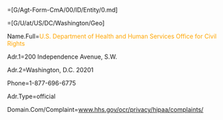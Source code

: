 =[G/Agt-Form-CmA/00/ID/Entity/0.md]

=[G/U/at/US/DC/Washington/Geo]

Name.Full=<font color="orange">U.S. Department of Health and Human Services Office for Civil Rights</font>

Adr.1=200 Independence Avenue, S.W.

Adr.2=Washington, D.C. 20201

Phone=1-877-696-6775

Adr.Type=official

Domain.Com/Complaint=www.hhs.gov/ocr/privacy/hipaa/complaints/
